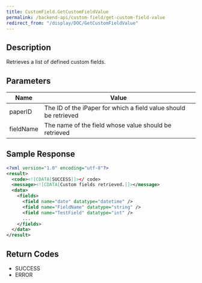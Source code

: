 ```yaml
---
title: CustomField.GetCustomFieldValue
permalink: /backend-api/custom-field/get-custom-field-value
redirect_from: "/display/DOC/GetCustomFieldValue"
---
```


## Description

Retrieves a list of defined custom fields.

## Parameters

| Name      | Value
|-----------|------------------------------------------------------------------
| paperID   | The ID of the iPaper for which a field value should be retrieved
| fieldName | The name of the field whose value should be retrieved

## Sample Response

```xml
<?xml version="1.0" encoding="utf-8"?>
<result>
  <code><![CDATA[SUCCESS]]></ code>
  <message><![CDATA[Custom fields retrieved.]]></message>
  <data>
    <fields>
      <field name="date" datatype="datetime" />
      <field name="FieldName" datatype="string" />
      <field name="TestField" datatype="int" />
      ...
    </fields>
  </data>
</result>
```

## Return Codes

* SUCCESS
* ERROR